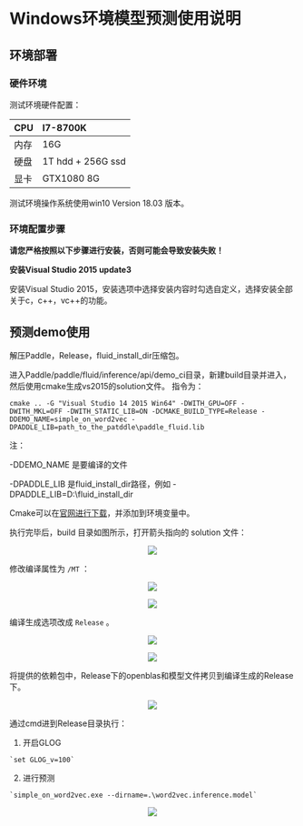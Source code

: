 Windows环境模型预测使用说明
===========================

环境部署
--------

### 硬件环境

测试环境硬件配置：

| CPU      |      I7-8700K      |
|:---------|:-------------------|
| 内存 | 16G               |
| 硬盘 | 1T hdd + 256G ssd |
| 显卡 | GTX1080 8G        |

测试环境操作系统使用win10 Version 18.03 版本。

### 环境配置步骤

**请您严格按照以下步骤进行安装，否则可能会导致安装失败！**

**安装Visual Studio 2015 update3**

安装Visual Studio 2015，安装选项中选择安装内容时勾选自定义，选择安装全部关于c，c++，vc++的功能。


预测demo使用
------------

解压Paddle，Release，fluid_install_dir压缩包。

进入Paddle/paddle/fluid/inference/api/demo_ci目录，新建build目录并进入，然后使用cmake生成vs2015的solution文件。
指令为：

`cmake .. -G "Visual Studio 14 2015 Win64" -DWITH_GPU=OFF -DWITH_MKL=OFF -DWITH_STATIC_LIB=ON -DCMAKE_BUILD_TYPE=Release -DDEMO_NAME=simple_on_word2vec -DPADDLE_LIB=path_to_the_patddle\paddle_fluid.lib`

注：

-DDEMO_NAME 是要编译的文件

-DPADDLE_LIB 是fluid_install_dir路径，例如
-DPADDLE_LIB=D:\fluid_install_dir


Cmake可以在[官网进行下载](https://cmake.org/download/)，并添加到环境变量中。

执行完毕后，build 目录如图所示，打开箭头指向的 solution 文件：

<p align="center">
<img src="https://raw.githubusercontent.com/PaddlePaddle/FluidDoc/develop/doc/fluid/user_guides/howto/inference/image/image3.png">
</p>

修改编译属性为 `/MT` ：

<p align="center">
<img src="https://raw.githubusercontent.com/PaddlePaddle/FluidDoc/develop/doc/fluid/user_guides/howto/inference/image/image4.png">
</p>

<p align="center">
<img src="https://raw.githubusercontent.com/PaddlePaddle/FluidDoc/develop/doc/fluid/user_guides/howto/inference/image/image5.png">
</p>

编译生成选项改成 `Release` 。

<p align="center">
<img src="https://raw.githubusercontent.com/PaddlePaddle/FluidDoc/develop/doc/fluid/user_guides/howto/inference/image/image6.png">
</p>

<p align="center">
<img src="https://raw.githubusercontent.com/PaddlePaddle/FluidDoc/develop/doc/fluid/user_guides/howto/inference/image/image7.png">
</p>

将提供的依赖包中，Release下的openblas和模型文件拷贝到编译生成的Release下。

<p align="center">
<img src="https://raw.githubusercontent.com/PaddlePaddle/FluidDoc/develop/doc/fluid/user_guides/howto/inference/image/image8.png">
</p>

通过cmd进到Release目录执行：

  1.  开启GLOG

  	`set GLOG_v=100`

  2.  进行预测

  	`simple_on_word2vec.exe --dirname=.\word2vec.inference.model`

<p align="center">
<img src="https://raw.githubusercontent.com/PaddlePaddle/FluidDoc/develop/doc/fluid/user_guides/howto/inference/image/image9.png">
</p>


